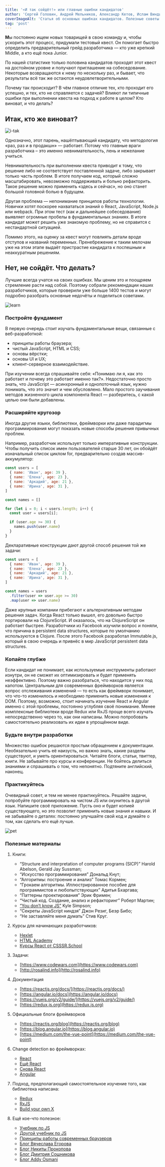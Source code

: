 ```yaml
---
title: '«И так сойдёт!» или главные ошибки кандидатов'
author: 'Сергей Головин, Андрей Мельников, Александр Кетов, Ислам Виндижев, Борис Черныш'
coverImageAlt: 'Статья об основных ошибках кандидатов. Полезные советы и материалы от команды CSSSR.'
tag: 'post'
---
```


**М**ы постоянно ищем новых товарищей в свою команду и, чтобы ускорить этот процесс, придумали тестовый квест. Он помогает быстро определить предварительный грейд разработчика — кто уже крепкий Middle, а кто ещё пока Junior.

По нашей статистике только половина кандидатов проходят этот квест на достойном уровне и получают приглашение на собеседование. Некоторые возвращаются к нему по нескольку раз, и бывает, что результаты всё так же остаются неудовлетворительными.

Почему так происходит? В чём главное отличие тех, кто проходит его успешно, и тех, кто не справляется с задачей? Влияют ли типичные ошибки при выполнении квеста на подход к работе в целом? Кто виноват, и что делать?

## Итак, кто же виноват?

![i-tak](/images/candidates-mistakes/i_tak.png)

Однозначно, этот парень, нашёптывающий кандидату, что методология «раз, раз и в продакшн» — работает. Потому что главные враги разработчика – это именно невнимательность, лень и нежелание учиться.

Невнимательность при выполнении квеста приводит к тому, что решение либо
не соответствует поставленной задаче, либо закрывает только часть проблем. В итоге получаем код, который сложно масштабировать, невозможно поддерживать и больно рефакторить. Такое решение можно применить «здесь и сейчас», но оно станет большой головной болью в будущем.

Другая проблема — непонимание принципов работы технологии. Новички хотят поскорее нахвататься знаний о React, JavaScript, Node.js или webpack. При этом тест (как и дальнейшее собеседование) выявляет огромные пробелы в фундаментальных знаниях. В итоге кандидат может решить уже знакомую проблему, но не справится с нестандартной ситуацией.

Помимо этого, на оценку за квест могут повлиять детали вроде отступов и названий переменных. Пренебрежение к таким мелочам уже на этом этапе выдаёт пристрастие кандидата к поспешным и неаккуратным решениям.

## Нет, не сойдёт. Что делать?

Лучшие всегда учатся на своих ошибках. Мы ценим это и поощряем стремление расти над собой. Поэтому собрали рекомендации наших разработчиков, которые проверили уже больше 1400 тестов и могут подробно разобрать основные недочёты и поделиться советами.

![learn](/images/candidates-mistakes/learn.png)

### Постройте фундамент
В первую очередь стоит изучать фундаментальные вещи, связанные с веб-разработкой:

- принципы работы браузера;
- чистый JavaScript, HTML и CSS;
- основы вёрстки;
- основы UI и UX;
- клиент-серверное взаимодействие.

При изучении всегда спрашивайте себя: «Понимаю ли я, как это работает и почему это работает именно так?». Недостаточно просто знать, что JavaScript — асинхронный и однопоточный язык, нужно понимать, что это значит и чем обусловлено. Мало простого заучивания методов жизненного цикла компонента React — разберитесь, с какой целью они были добавлены.

### Расширяйте кругозор
Иногда другие языки, библиотеки, фреймворки или даже парадигмы программирования могут показать новые способы решения привычных проблем.

Например, разработчик использует только императивные конструкции. Чтобы получить список имен пользователей старше 30 лет, он обойдёт изначальный список циклом for, предварительно создав массив-аккумулятор:

```js
const users = [
  { name: 'Иван', age: 39 },
  { name: 'Елена', age: 23 },
  { name: 'Аркадий', age: 21 },
  { name: 'Ирина', age: 31 },
]

const names = []

for (let i = 0; i < users.length; i++) {
  const user = users[i];

  if (user.age >= 30) {
    names.push(user.name)
  }
}
```

Декларативные конструкции дают другой способ решения той же задачи:

```js
const users = [
  { name: 'Иван', age: 39 },
  { name: 'Елена', age: 23 },
  { name: 'Аркадий', age: 21 },
  { name: 'Ирина', age: 31 },
]

const names = users
  .filter(user => user.age >= 30)
  .map(user => user.name)
```

Даже крупные компании прибегают к альтернативным методам решения задач. Когда React только вышел, его довольно быстро портировали на ClojureScript. И оказалось, что на ClojureScript он работает быстрее. Разработчики из Facebook изучили вопрос и поняли, что причина в persistent data structures, которые по умолчанию используются в Clojure. После этого Facebook разработал Immutable.js, который в свою очередь и привнёс в мир JavaScript persistent data structures.

### Копайте глубже

Если кандидат не понимает, как используемые инструменты работают изнутри, он не сможет их оптимизировать и будет применять неэффективно. Поэтому важно разобраться, что находится у них под капотом. Центральным для современных фреймворков является вопрос отслеживания изменений — то есть как фреймворк понимает, что что-то изменилось и необходимо применить новые изменения к DOM. Поэтому, возможно, стоит начинать изучение React и Angular именно с этой проблемы, постоянно углубляя своё понимание. Менее комплексные библиотеки вроде Redux или RxJS проще всего изучать непосредственно через то, как они написаны. Можно попробовать самостоятельно реализовать их идеи в упрощённом виде.

### Будьте внутри разработки

Множество ошибок решаются простым обращением к документации. Необязательно учить её наизусть, но важно знать, какие разделы существуют, и уметь ориентироваться.
Читайте блоги, статьи, твиттер, книги. Не забывайте про курсы и конференции. Не бойтесь делиться знаниями и спрашивать о том, что непонятно. Подтяните английский, наконец.

### Практикуйтесь

Очевидный совет, и тем не менее практикуйтесь. Решайте задачи, попробуйте программировать на чистом JS или окунитесь в другой язык. Напишите своё приложение. Пусть оно и будет копией существующего, но это позволит применить новые знания и навыки. И не забывайте о деталях: постоянно улучшайте свой код и думайте о том, как сделать его ещё лучше.

![pet](/images/candidates-mistakes/pet.png)

### Полезные материалы

1. Книги:
    * “Structure and interpretation of computer programs (SICP)” Harold Abelson, Gerald Jay Sussman;
    * “Искусство программирования” Дональд Кнут;
    * “Алгоритмы: построение и анализ” Томас Кормен;
    * “Грокаем алгоритмы. Иллюстрированное пособие для программистов и любопытствующих” Адитья Бхаргава;
    * “Паттерны проектирования” Эрик Фримен;
    * “Чистый код. Создание, анализ и рефакторинг” Роберт Мартин;
    * [“You don’t know JS”](https://github.com/getify/You-Dont-Know-JS) Kyle Simpson;
    * “Секреты JavaScript ниндзя” Джон Резиг, Беэр Бибо;
    * “Не заставляйте меня думать” Стив Круг.

2. Курсы для начинающих разработчиков:
    * [Hexlet](https://hexlet.io)
    * [HTML Academy](https://htmlacademy.ru)
    * [Курсы React от CSSSR.School](https://school.csssr.com/ru)

3. Задачи:
    * [https://www.codewars.com](https://www.codewars.com)
    * [http://rosalind.info](http://rosalind.info)

4. Документация
    * [https://reactjs.org/docs/](https://reactjs.org/docs/)
    * [https://angular.io/docs](https://angular.io/docs)
    * [https://vuejs.org/v2/guide/](https://vuejs.org/v2/guide/)
    * [https://redux.js.org](https://redux.js.org)
5. Официальные блоги фреймворков
    * [https://reactjs.org/blog](https://reactjs.org/blog)
    * [https://blog.angular.io](https://blog.angular.io)
    * [https://medium.com/the-vue-point](https://medium.com/the-vue-point)

6. Сhange detection во фреймворках:
    * [React](https://reactjs.org/docs/reconciliation.html)
    * [Ещё React](https://blog.csssr.ru/2016/12/07/react-perfomance)
    * [Снова React](https://reactjs.org/docs/optimizing-performance.html#avoid-reconciliation)
    * [Angular](https://blog.thoughtram.io/angular/2016/02/22/angular-2-change-detection-explained.html)

7. Подход, предполагающий самостоятельное изучение того, как библиотека написана:
    * [Redux](https://zapier.com/engineering/how-to-build-redux/)
    * [RxJS](https://medium.com/@benlesh/learning-observable-by-building-observable-d5da57405d87)
    * [Build your own X](https://github.com/danistefanovic/build-your-own-x)

8. Ещё кое-что полезное:
    * [Учебник по JS](https://learn.javascript.ru/)
    * [Другой учебник по JS](https://eloquentjavascript.net/)
    * [Принципы работы современных браузеров](https://www.html5rocks.com/ru/tutorials/internals/howbrowserswork/)
    * [Блог Вячеслава Егорова](https://mrale.ph/)
    * [Блог Никиты Прокопова](http://tonsky.me/)
    * [Блог Дмитрия Сошникова](http://dmitrysoshnikov.com)
    * [Блог Addy Osmani](https://medium.com/@addyosmani)

